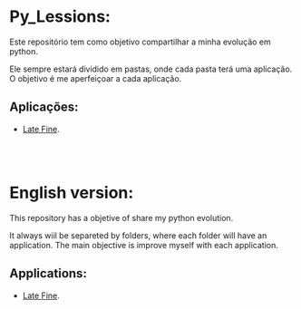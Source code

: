 # Py_Lessions:

Este repositório tem como objetivo compartilhar a minha evolução em python.

Ele sempre estará dividido em pastas, onde cada pasta terá uma aplicação. O objetivo é me aperfeiçoar a cada aplicação.

## Aplicações:

+ [Late Fine](https://github.com/CaiqueMeza/Py_Lessions/tree/main/LateFine).

<br><br>

# English version:

This repository has a objetive of share my python evolution.

It always wiil be separeted by folders, where each folder will have an application. The main objective is improve myself with each application.

## Applications:

+ [Late Fine](https://github.com/CaiqueMeza/Py_Lessions/tree/main/LateFine).